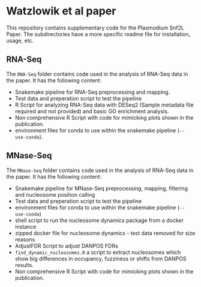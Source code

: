 # Watzlowik et al paper

This repository contains supplementary code for the Plasmodium Snf2L Paper. The subdirectories have a more specific readme file for installation, usage, etc.

## RNA-Seq

The `RNA-Seq` folder contains code used in the analysis of RNA-Seq data in the paper.
It has the following content:

- Snakemake pipeline for RNA-Seq preprocessing and mapping.
- Test data and preperation script to test the pipeline
- R Script for analyzing RNA-Seq data with DESeq2 (Sample metadata file required and not provided) and basic GO enrichment analysis.
- Non comprehensive R Script with code for mimicking plots shown in the publication.
- environment files for conda to use within the snakemake pipeline (`--use-conda`).

## MNase-Seq

The `MNase-Seq` folder contains code used in the analysis of RNA-Seq data in the paper.
It has the following content:

- Snakemake pipeline for MNase-Seq preprocessing, mapping, filtering and nucleosome position calling
- Test data and preperation script to test the pipeline
- environment files for conda to use within the snakemake pipeline (`--use-conda`)
- shell script to run the nucleosome dynamics package from a docker instance
- zipped docker file for nucleosome dynamics - test data removed for size reasons
- AdjustFDR Script to adjust DANPOS FDRs
- `find_dynamic_nucleosomes.R` a script to extract nucleosomes which show big differences in occupancy, fuzziness or shifts from DANPOS results.
- Non comprehensive R Script with code for mimicking plots shown in the publication.
